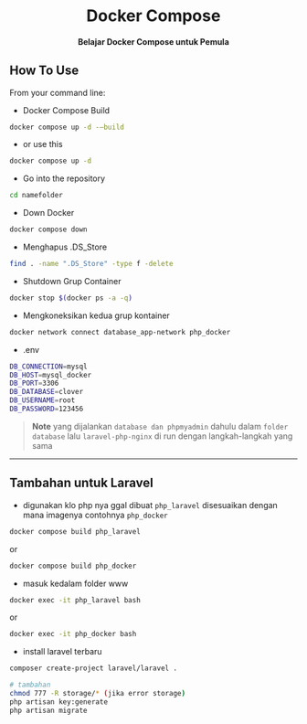 
<h1 align="center">
  Docker Compose
</h1>

<h4 align="center">Belajar Docker Compose untuk Pemula</h4>

## How To Use

From your command line:

* Docker Compose Build
```bash
docker compose up -d -—build
```

* or use this
```bash
docker compose up -d
```

* Go into the repository
```bash
cd namefolder
```

* Down Docker
```bash
docker compose down
```

* Menghapus .DS_Store
```bash
find . -name ".DS_Store" -type f -delete
```

* Shutdown Grup Container
```bash
docker stop $(docker ps -a -q)
```

* Mengkoneksikan kedua grup kontainer
```bash
docker network connect database_app-network php_docker
```

* .env
```bash
DB_CONNECTION=mysql
DB_HOST=mysql_docker
DB_PORT=3306
DB_DATABASE=clover
DB_USERNAME=root
DB_PASSWORD=123456
```

> **Note**
> yang dijalankan `database dan phpmyadmin` dahulu dalam `folder database`
> lalu `laravel-php-nginx` di run dengan langkah-langkah yang sama
---

## Tambahan untuk Laravel

* digunakan klo php nya ggal dibuat `php_laravel` disesuaikan dengan mana imagenya contohnya `php_docker`
```bash
docker compose build php_laravel
```
or
```bash
docker compose build php_docker
```

* masuk kedalam folder www
```bash
docker exec -it php_laravel bash
```
or
```bash
docker exec -it php_docker bash
```

* install laravel terbaru
```bash
composer create-project laravel/laravel .
```

```bash
# tambahan
chmod 777 -R storage/* (jika error storage)
php artisan key:generate
php artisan migrate
```